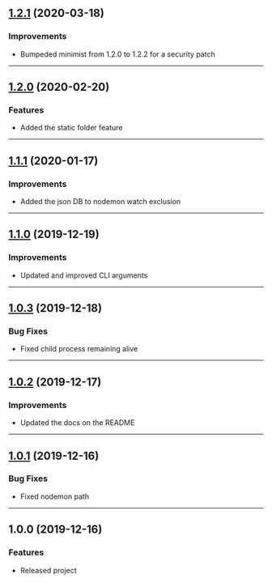 <a name="1.2.1"></a>
## [1.2.1](https://github.com/zosma180/jgloo/compare/1.2.0...1.2.1) (2020-03-18)

### Improvements

* Bumpeded minimist from 1.2.0 to 1.2.2 for a security patch

---

<a name="1.2.0"></a>
## [1.2.0](https://github.com/zosma180/jgloo/compare/1.1.1...1.2.0) (2020-02-20)

### Features

* Added the static folder feature

---

<a name="1.1.1"></a>
## [1.1.1](https://github.com/zosma180/jgloo/compare/1.1.0...1.1.1) (2020-01-17)

### Improvements

* Added the json DB to nodemon watch exclusion

---

<a name="1.1.0"></a>
## [1.1.0](https://github.com/zosma180/jgloo/compare/1.0.3...1.1.0) (2019-12-19)

### Improvements

* Updated and improved CLI arguments

---

<a name="1.0.3"></a>
## [1.0.3](https://github.com/zosma180/jgloo/compare/1.0.2...1.0.3) (2019-12-18)

### Bug Fixes

* Fixed child process remaining alive

---

<a name="1.0.2"></a>
## [1.0.2](https://github.com/zosma180/jgloo/compare/1.0.1...1.0.2) (2019-12-17)

### Improvements

* Updated the docs on the README

---

<a name="1.0.1"></a>
## [1.0.1](https://github.com/zosma180/jgloo/compare/1.0.0...1.0.1) (2019-12-16)

### Bug Fixes

* Fixed nodemon path

---

<a name="1.0.0"></a>
## 1.0.0 (2019-12-16)

### Features

* Released project